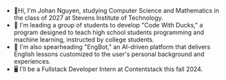 - 👋Hi, I'm Johan Nguyen, studying Computer Science and Mathematics in the class of 2027 at Stevens Institute of Technology.
- 🦆 I'm leading a group of students to develop "Code With Ducks," a program designed to teach high school students programming and machine learning, instructed by college students.
- 🤖 I'm also spearheading "EngBot," an AI-driven platform that delivers English lessons customized to the user's personal background and experiences.
- 🖥 I'll be a Fullstack Developer Intern at Contentstack this fall 2024.

<!---
SevenThanh/SevenThanh is a ✨ special ✨ repository because its `README.md` (this file) appears on your GitHub profile.
You can click the Preview link to take a look at your changes.
--->
